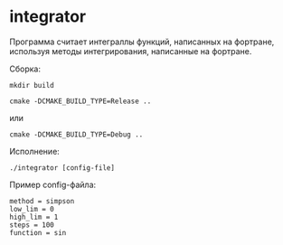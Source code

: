 # integrator

Программа считает интеграллы функций, написанных на фортране, используя методы интегрирования, написанные на фортране. 

Cборка:

```
mkdir build
```

```
cmake -DCMAKE_BUILD_TYPE=Release ..
```
или

```
cmake -DCMAKE_BUILD_TYPE=Debug ..
```

Исполнение:

```
./integrator [config-file]
```

Пример config-файла:

```
method = simpson
low_lim = 0
high_lim = 1
steps = 100
function = sin
```
